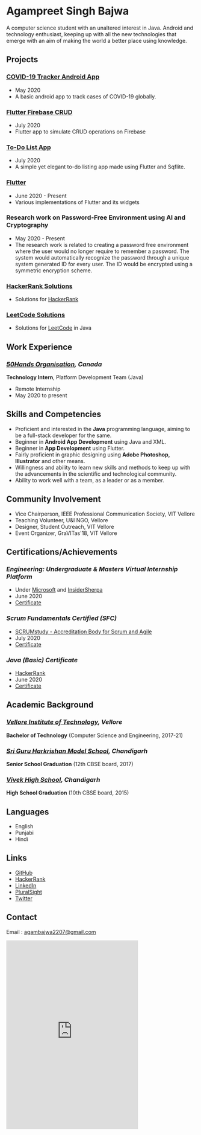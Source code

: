 # Agampreet Singh Bajwa

A computer science student with an unaltered interest in Java. Android and technology enthusiast, keeping up with all the new technologies that emerge with an aim of making the world a better place using knowledge.

## Projects
### [COVID-19 Tracker Android App](https://github.com/agambajwa/COVIDTracker)
- May 2020
- A basic android app to track cases of COVID-19 globally.

### [Flutter Firebase CRUD](https://github.com/agambajwa/flutter-firebase-crud)
- July 2020
- Flutter app to simulate CRUD operations on Firebase

### [To-Do List App](https://github.com/agambajwa/ToDoList-App)
- July 2020
- A simple yet elegant to-do listing app made using Flutter and Sqflite. 

### [Flutter](https://github.com/agambajwa/Flutter)
- June 2020 - Present
- Various implementations of Flutter and its widgets 

### Research work on Password-Free Environment using AI and Cryptography
- May 2020 - Present
- The research work is related to creating a password free environment where the user would no longer require to remember a password. The system would automatically recognize the password through a unique system generated ID for every user. The ID would be encrypted using a symmetric encryption scheme.

### [HackerRank Solutions](https://github.com/agambajwa/Hacker-Rank)
- Solutions for [HackerRank](https://www.hackerrank.com/)

### [LeetCode Solutions](https://github.com/agambajwa/Leet-Code)
- Solutions for [LeetCode](https://leetcode.com) in Java

## Work Experience
### _[50Hands Organisation](https://50hands.org/), Canada_
**Technology Intern**, Platform Development Team (Java)
- Remote Internship
- May 2020 to present

## Skills and Competencies
- Proficient and interested in the **Java** programming language, aiming to be a full-stack
developer for the same.
- Beginner in **Android App Development** using Java and XML.
- Beginner in **App Development** using Flutter.
- Fairly proficient in graphic designing using **Adobe Photoshop, Illustrator** and other means.
- Willingness and ability to learn new skills and methods to keep up with the advancements in the scientific and technological community.
- Ability to work well with a team, as a leader or as a member.

## Community Involvement
- Vice Chairperson, IEEE Professional Communication Society, VIT Vellore
- Teaching Volunteer, U&I NGO, Vellore
- Designer, Student Outreach, VIT Vellore
- Event Organizer, GraVITas'18, VIT Vellore

## Certifications/Achievements
### _Engineering: Undergraduate & Masters Virtual Internship Platform_
- Under [Microsoft](https://www.microsoft.com/en-in) and [InsiderSherpa](https://in.insidesherpa.com)
- June 2020
- [Certificate](https://insidesherpa.s3.amazonaws.com/completion-certificates/Microsoft/ms2CK9b2SCWGXwPMS_Microsoft_8bCZcyqnvtcQME9CH_completion_certificate.pdf)

### _Scrum Fundamentals Certified (SFC)_
- [SCRUMstudy - Accreditation Body for Scrum and Agile](https://www.scrumstudy.com/)
- July 2020
- [Certificate](https://c46e136a583f7e334124-ac22991740ab4ff17e21daf2ed577041.ssl.cf1.rackcdn.com/Certificate/ScrumFundamentalsCertified-AgampreetSinghBajwa-793634.pdf)

### _Java (Basic) Certificate_
- [HackerRank](https://www.hackerrank.com/)
- June 2020
- [Certificate](https://www.hackerrank.com/certificates/db0802d66156)

## Academic Background
### _[Vellore Institute of Technology](https://vit.ac.in/), Vellore_
**Bachelor of Technology** (Computer Science and Engineering, 2017-21)
### _[Sri Guru Harkrishan Model School](http://www.sghms.com/), Chandigarh_
**Senior School Graduation** (12th CBSE board, 2017)
### _[Vivek High School](http://vivekhigh.in/), Chandigarh_
**High School Graduation** (10th CBSE board, 2015)

## Languages
- English
- Punjabi
- Hindi

## Links
- [GitHub](https://github.com/agambajwa)
- [HackerRank](https://www.hackerrank.com/agambajwa2207)
- [LinkedIn](https://www.linkedin.com/in/agampreet-singh-bajwa-197871148/)
- [PluralSight](https://app.pluralsight.com/profile/agam-bajwa)
- [Twitter](https://twitter.com/agam_bajwa)

## Contact 
Email : agambajwa2207@gmail.com

<iframe src="https://discordapp.com/widget?id=737504783937830924&theme=dark" width="350" height="500" allowtransparency="true" frameborder="0" sandbox="allow-popups allow-popups-to-escape-sandbox allow-same-origin allow-scripts"></iframe>
